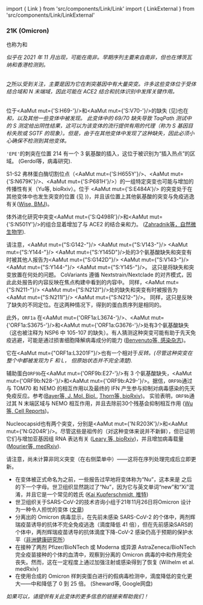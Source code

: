 import { Link } from 'src/components/Link/Link'
import { LinkExternal } from 'src/components/Link/LinkExternal'


<MdxContent filepath="VoCHeader.md" />

### 21K (Omicron)
也称为<Lin name="BA.1" />和<Who name="Omicron" />

<MdxContent filepath="clusters/OmicronHeader.md" />

<Var name="21K (Omicron)"/> 似乎在 2021 年 11 月出现，可能在南非。早期序列主要来自南非，但也在博茨瓦纳和香港检测到。
<br/><br/>

之所以<Var name="21K (Omicron)" prefix=""/>受到关注，主要是因为它在刺突基因中有大量突变。许多这些变体位于受体结合域和 N 末端域，因此可能在 ACE2 结合和抗体识别中发挥关键作用。
<br/><br/>

位于<AaMut mut={'S:H69-'}/>和<AaMut mut={'S:V70-'}/>的缺失 (见<Mut name="S:H69-"/>)也在 <Var name="20I (Alpha, V1)" prefix=""/>和<Var name="21D (Eta)" prefix=""/>，以及其他一些变体中被发现。 此变体中的 69/70 缺失导致 TaqPath 测试中的 S 测定给出阴性结果，这可以为该变体的流行提供有用的代理（称为 S 基因目标失败或 SGTF 的现象）。但是，由于在其他变体中发现了这种缺失，因此必须小心确保不检测到其他变体。

<code>'EPE'</code>的刺突在位置 214 有一个 3 氨基酸的插入，这位于被识别为“插入热点”的区域。 (<LinkExternal href="https://www.sciencedirect.com/science/article/pii/S0168170222000028">Gerdol等，病毒研究</LinkExternal>).

S1-S2 弗林蛋白酶切割位点（<AaMut mut={'S:H655Y'}/>、<AaMut mut={'S:N679K'}/>、<AaMut mut={'S:P681H'}/>）的一组特定突变也可能与增加的传播性有关（<LinkExternal href="https://www.biorxiv.org/content/10.1101/2021.08.04.455140v1">Yu等, bioRxiv</LinkExternal>）。位于 <AaMut mut={'S:E484A'}/> 的突变处于在其他变体中也发生突变的位置 (见 <Mut name="S:E484"/>))，并且该位置上其他氨基酸的突变与免疫逃逸有关([Wise, BMJ](https://www.bmj.com/content/372/bmj.n359))。

体外进化研究中突变<AaMut mut={'S:Q498R'}/>和<AaMut mut={'S:N501Y'}/>的组合显着增加了与 ACE2 的结合亲和力。 ([Zahradnik等，自然微生物学](https://www.nature.com/articles/s41564-021-00954-4)).

请注意，<AaMut mut={"S:G142-"}/> <AaMut mut={"S:V143-"}/> <AaMut mut={"S:Y144-"}/> <AaMut mut={"S:Y145D"}/>处的3个氨基酸缺失和突变有时被其他人报告为<AaMut mut={"S:G142D"}/> <AaMut mut={"S:V143-"}/> <AaMut mut={"S:Y144-"}/> <AaMut mut={"S:Y145-"}/>。 这只是将缺失和突变放置在何处的问题。 CoVariants 遵循 Nextstrain/Nextclade 的对齐模式，因此此处报告的内容反映在焦点构建中看到的内容中。 同样，<AaMut mut={"S:N211-"}/> <AaMut mut={"S:N212I"}/>处的缺失和突变有时被报告为<AaMut mut={"S:N211I"}/> <AaMut mut={"S:N212-"}/>。 同样，这只是反映了缺失的不同定位。在这两种情况下，得到的蛋白质序列是相同的。

此外，<code>ORF1a</code> 在<AaMut mut={'ORF1a:L3674-'}/>、<AaMut mut={'ORF1a:S3675-'}/>和<AaMut mut={'ORF1a:G3676-'}/>处有3个氨基酸缺失（这也被注释为 NSP6 中 105-107 的缺失）。有人猜测这种突变可能有助于先天免疫逃避，可能是通过损害细胞降解病毒成分的能力 ([Benvenuto等, 感染杂志](https://www.sciencedirect.com/science/article/pii/S0163445320301869))。

它在<AaMut mut={"ORF1a:L3201F"}/>也有一个相对于<Var name="21L (Omicron)" prefix=""/>反转。(尽管这种突变在整个<Var name="21L (Omicron)" prefix=""/>中都被发现为 F 和 L， 但原始状态并不完全清楚).

辅助蛋白<code>ORF9b</code>在<AaMut mut={'ORF9b:E27-'}/>有 3 个氨基酸缺失，<AaMut mut={'ORF9b:N28-'}/>和<AaMut mut={'ORF9b:A29-'}/>。据信，<code>ORF9b</code>通过与 TOM70 和 NEMO 的相互作用以及最终的 IFN 产生参与抑制对病毒感染的先天免疫反应。参考([Bayer等, J. Mol. Biol.](https://doi.org/10.1016/j.jmb.2021.167265), [Thorn等, bioRxiv](https://doi.org/10.1101/2021.06.06.446826))。 实验表明，<code>ORF9b</code>通过其 N 末端区域与 NEMO 相互作用，并且去除前30个残基会抑制相互作用 ([Wu等, Cell Reports](https://doi.org/10.1016/j.celrep.2021.108761))。

Nucleocapsid也有两个突变，分别是<AaMut mut={'N:R203K'}/>和<AaMut mut={'N:G204R'}/>。尽管这些是祖传的（对这种变体来说并不新鲜），但已证明它们与增加亚基因组 RNA 表达有关 ([Leary 等, bioRxiv](https://www.biorxiv.org/content/10.1101/2020.04.10.029454v2))，并且增加病毒载量 ([Mourier等, medRxiv](https://www.medrxiv.org/content/10.1101/2021.05.06.21256706v2)).

请注意，尚未计算非同义突变（在右侧菜单中）——这将在序列处理完成后立即更新。


- 在变体被正式命名为<Who name="Omicron" />之前，一些报告过早地将变体称为“Nu”，这本来是 <Who name="Mu" /> 之后的下一个字母。世卫组织显然跳过了“Nu”，因为它与英文单词“new”和“Xi”混淆，并且它是一个常见的姓氏 ([Kai Kupferschmidt, 推特](https://twitter.com/kakape/status/1464671345070186497))
- 世卫组织关于SARS-CoV-2的技术咨询小组于21年11月26日将Omicron 设计为一种令人担忧的变体 ([文章](https://www.who.int/news/item/26-11-2021-classification-of-omicron-(BA.1)-sars-cov-2-variant-of-concern))
- 分离出的 Omicron 病毒显示，在先前未感染 SARS-CoV-2 的个体中，两剂辉瑞疫苗诱导的抗体不完全免疫逃逸（滴度降低 41 倍），但在先前感染SARS的个体中，两剂辉瑞疫苗诱导的抗体滴度下降-CoV-2 感染仍高于预期的保护水平（[非洲健康研究所](https://www.ahri.org/omicron-incompletely-escapes-immunity-induced-by-the-pfizer-vaccine/)）
- 在接种了两剂 Pfizer/BioNTech 或 Moderna 或异源 AstraZeneca/BioNTech 完全疫苗接种的个体的血清中，观察到分离的 Omicron 病毒的中和作用完全丧失。然而，这在一定程度上通过加强注射或感染得到了恢复 (<LinkExternal href="https://www.medrxiv.org/content/10.1101/2021.12.07.21267432v2">Wilhelm et al. medRxiv</LinkExternal>)
- 在使用合成的 Omicron 样刺突蛋白进行的假病毒检测中，滴度降低的变化更大——中和降低了 0 到 25 倍。 (<LinkExternal href="https://drive.google.com/file/d/1CuxmNYj5cpIuxWXhjjVmuDqntxXwlfXQ/view">Sheward等, Google网盘</LinkExternal>)


_如果可以，请提供有关此变体的更多信息的链接来帮助我们！_
